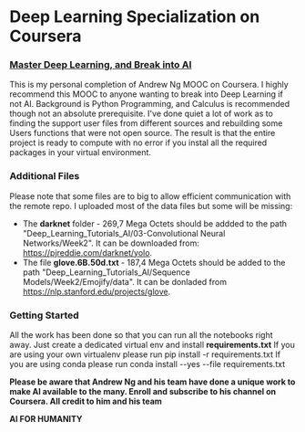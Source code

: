 # Deep Learning Specialization on Coursera
### [Master Deep Learning, and Break into AI](https://www.coursera.org/specializations/deep-learning)

This is my personal completion of Andrew Ng MOOC on Coursera.
I highly recommend this MOOC to anyone wanting to break into Deep Learning if not AI.
Background is Python Programming, and Calculus is recommended though not an absolute prerequisite.
I've done quiet a lot of work as to finding the support user files from different sources and rebuilding some Users functions that were not open source. The result is that the entire project is ready to compute with no error if you instal all the required packages in your virtual environment. 

### Additional Files
Please note that some files are to big to allow efficient communication with the remote repo. I uploaded most of the data files but some will be missing: 
* The **darknet** folder - 269,7 Mega Octets should be addded to the path "Deep_Learning_Tutorials_AI/03-Convolutional Neural Networks/Week2". It can be downloaded from: https://pjreddie.com/darknet/yolo. 
* The file **glove.6B.50d.txt** - 187,4 Mega Octets should be added to the path "Deep_Learning_Tutorials_AI/Sequence Models/Week2/Emojify/data". It can be donladed from https://nlp.stanford.edu/projects/glove. 

### Getting Started
All the work has been done so that you can run all the notebooks right away. Just create a dedicated virtual env and install **requirements.txt**
If you are using your own virtualenv please run pip install -r requirements.txt 
If you are using conda please run conda install --yes --file requirements.txt


**Please be aware that Andrew Ng and his team have done a unique work to make AI available to the many.
Enroll and subscribe to his channel on Coursera.
All credit to him and his team**


**AI FOR HUMANITY**
